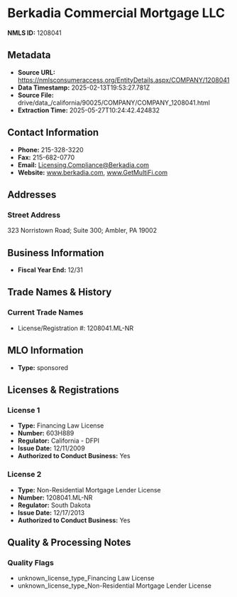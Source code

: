 # Berkadia Commercial Mortgage LLC

**NMLS ID:** 1208041

## Metadata
- **Source URL:** https://nmlsconsumeraccess.org/EntityDetails.aspx/COMPANY/1208041
- **Data Timestamp:** 2025-02-13T19:53:27.781Z
- **Source File:** drive/data_/california/90025/COMPANY/COMPANY_1208041.html
- **Extraction Time:** 2025-05-27T10:24:42.424832

## Contact Information
- **Phone:** 215-328-3220
- **Fax:** 215-682-0770
- **Email:** Licensing.Compliance@Berkadia.com
- **Website:** www.berkadia.com, www.GetMultiFi.com

## Addresses
### Street Address
323 Norristown Road; Suite 300; Ambler, PA 19002

## Business Information
- **Fiscal Year End:** 12/31

## Trade Names & History
### Current Trade Names
- License/Registration #: 1208041.ML-NR

## MLO Information
- **Type:** sponsored

## Licenses & Registrations

### License 1
- **Type:** Financing Law License
- **Number:** 603H889
- **Regulator:** California - DFPI
- **Issue Date:** 12/11/2009
- **Authorized to Conduct Business:** Yes

### License 2
- **Type:** Non-Residential Mortgage Lender License
- **Number:** 1208041.ML-NR
- **Regulator:** South Dakota
- **Issue Date:** 12/17/2013
- **Authorized to Conduct Business:** Yes

## Quality & Processing Notes
### Quality Flags
- unknown_license_type_Financing Law License
- unknown_license_type_Non-Residential Mortgage Lender License
